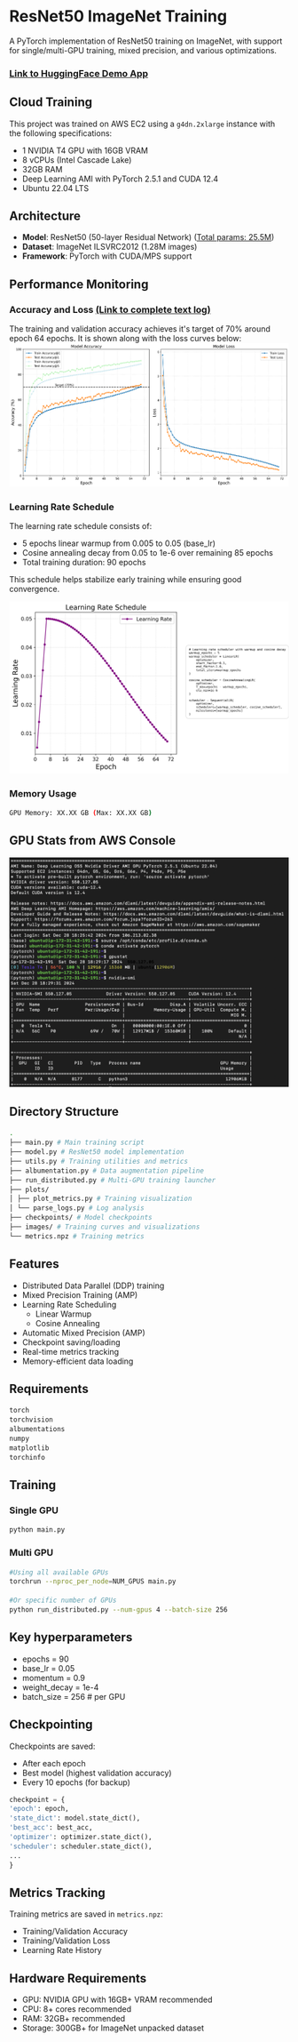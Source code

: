 # ResNet50 ImageNet Training

A PyTorch implementation of ResNet50 training on ImageNet, with support for single/multi-GPU training, mixed precision, and various optimizations.

### [Link to HuggingFace Demo App](https://huggingface.co/spaces/dhairyashil/ImageNet1k)

## Cloud Training

This project was trained on AWS EC2 using a `g4dn.2xlarge` instance with the following specifications:

- 1 NVIDIA T4 GPU with 16GB VRAM
- 8 vCPUs (Intel Cascade Lake)
- 32GB RAM
- Deep Learning AMI with PyTorch 2.5.1 and CUDA 12.4
- Ubuntu 22.04 LTS

## Architecture

- **Model**: ResNet50 (50-layer Residual Network) ([Total params: 25.5M](summary_model.md))
- **Dataset**: ImageNet ILSVRC2012 (1.28M images)
- **Framework**: PyTorch with CUDA/MPS support

## Performance Monitoring

### Accuracy and Loss [(Link to complete text log)](log_output.md)
The training and validation accuracy achieves it's target of 70% around epoch 64 epochs.
It is shown along with the loss curves below:
![Accuracy and Loss](plots/metrics.png)

### Learning Rate Schedule
The learning rate schedule consists of:
- 5 epochs linear warmup from 0.005 to 0.05 (base_lr)
- Cosine annealing decay from 0.05 to 1e-6 over remaining 85 epochs
- Total training duration: 90 epochs

This schedule helps stabilize early training while ensuring good convergence.

![Learning Rate Schedule](plots/learning_rate.png)

### Memory Usage
```bash
GPU Memory: XX.XX GB (Max: XX.XX GB)
```

## GPU Stats from AWS Console
![AWS GPU Stats](images/aws_screenshot.png)

## Directory Structure
```bash
.
├── main.py # Main training script
├── model.py # ResNet50 model implementation
├── utils.py # Training utilities and metrics
├── albumentation.py # Data augmentation pipeline
├── run_distributed.py # Multi-GPU training launcher
├── plots/
│ ├── plot_metrics.py # Training visualization
│ └── parse_logs.py # Log analysis
├── checkpoints/ # Model checkpoints
├── images/ # Training curves and visualizations
└── metrics.npz # Training metrics
```

## Features

- Distributed Data Parallel (DDP) training
- Mixed Precision Training (AMP)
- Learning Rate Scheduling
  - Linear Warmup
  - Cosine Annealing
- Automatic Mixed Precision (AMP)
- Checkpoint saving/loading
- Real-time metrics tracking
- Memory-efficient data loading

## Requirements
```bash
torch
torchvision
albumentations
numpy
matplotlib
torchinfo
```


## Training

### Single GPU
```bash
python main.py
```

### Multi GPU
```bash
#Using all available GPUs
torchrun --nproc_per_node=NUM_GPUS main.py

#Or specific number of GPUs
python run_distributed.py --num-gpus 4 --batch-size 256
```

## Key hyperparameters
- epochs = 90
- base_lr = 0.05
- momentum = 0.9
- weight_decay = 1e-4
- batch_size = 256 # per GPU

## Checkpointing

Checkpoints are saved:
- After each epoch
- Best model (highest validation accuracy)
- Every 10 epochs (for backup)

```python
checkpoint = {
'epoch': epoch,
'state_dict': model.state_dict(),
'best_acc': best_acc,
'optimizer': optimizer.state_dict(),
'scheduler': scheduler.state_dict(),
...
}
```

## Metrics Tracking

Training metrics are saved in `metrics.npz`:
- Training/Validation Accuracy
- Training/Validation Loss
- Learning Rate History

## Hardware Requirements

- GPU: NVIDIA GPU with 16GB+ VRAM recommended
- CPU: 8+ cores recommended
- RAM: 32GB+ recommended
- Storage: 300GB+ for ImageNet unpacked dataset



